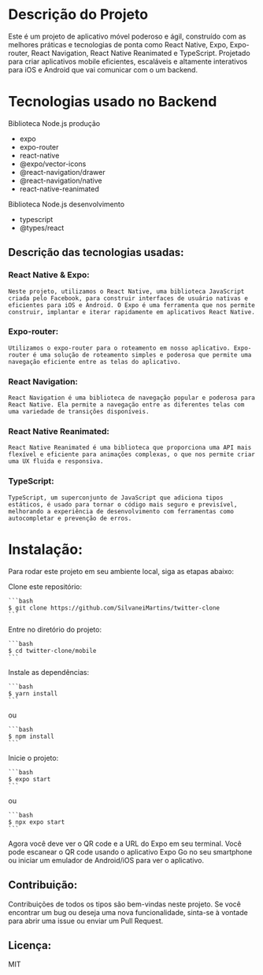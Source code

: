 # Descrição do Projeto

Este é um projeto de aplicativo móvel poderoso e ágil, construído com as melhores práticas e tecnologias de ponta como React Native, Expo, Expo-router, React Navigation, React Native Reanimated e TypeScript. Projetado para criar aplicativos mobile eficientes, escaláveis e altamente interativos para iOS e Android que vai comunicar com o um backend.

# Tecnologias usado no Backend

Biblioteca Node.js produção
  * expo
  * expo-router
  * react-native
  * @expo/vector-icons
  * @react-navigation/drawer
  * @react-navigation/native
  * react-native-reanimated

Biblioteca Node.js desenvolvimento
  * typescript
  * @types/react

## Descrição das tecnologias usadas:

### React Native & Expo:
    Neste projeto, utilizamos o React Native, uma biblioteca JavaScript criada pelo Facebook, para construir interfaces de usuário nativas e eficientes para iOS e Android. O Expo é uma ferramenta que nos permite construir, implantar e iterar rapidamente em aplicativos React Native.
### Expo-router:
    Utilizamos o expo-router para o roteamento em nosso aplicativo. Expo-router é uma solução de roteamento simples e poderosa que permite uma navegação eficiente entre as telas do aplicativo.
### React Navigation:
    React Navigation é uma biblioteca de navegação popular e poderosa para React Native. Ela permite a navegação entre as diferentes telas com uma variedade de transições disponíveis.
### React Native Reanimated:
    React Native Reanimated é uma biblioteca que proporciona uma API mais flexível e eficiente para animações complexas, o que nos permite criar uma UX fluida e responsiva.
### TypeScript:
    TypeScript, um superconjunto de JavaScript que adiciona tipos estáticos, é usado para tornar o código mais seguro e previsível, melhorando a experiência de desenvolvimento com ferramentas como autocompletar e prevenção de erros.

# Instalação:

Para rodar este projeto em seu ambiente local, siga as etapas abaixo:

Clone este repositório:

    ```bash
    $ git clone https://github.com/SilvaneiMartins/twitter-clone
    ```

Entre no diretório do projeto:

    ```bash
    $ cd twitter-clone/mobile
    ```

Instale as dependências:

    ```bash
    $ yarn install
    ```
ou

    ```bash
    $ npm install
    ```

Inicie o projeto:

    ```bash
    $ expo start
    ```
ou

    ```bash
    $ npx expo start
    ```

Agora você deve ver o QR code e a URL do Expo em seu terminal. Você pode escanear o QR code usando o aplicativo Expo Go no seu smartphone ou iniciar um emulador de Android/iOS para ver o aplicativo.

## Contribuição:

Contribuições de todos os tipos são bem-vindas neste projeto. Se você encontrar um bug ou deseja uma nova funcionalidade, sinta-se à vontade para abrir uma issue ou enviar um Pull Request.

## Licença:

MIT
